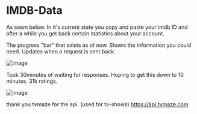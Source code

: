 # IMDB-Data
As seem below. In it's current state you copy and paste your imdb ID and after a while you get back certain statistics about your account.

The progress "bar" that exists as of now. Shows the information you could need. Updates when a request is sent back.

![image](https://user-images.githubusercontent.com/75546186/208280371-f1bdbe0b-3f9f-49d3-aa5a-21ab9fb9c325.png)

Took 30minutes of waiting for responses. Hoping to get this down to 10 minutes. 31k ratings.

![image](https://user-images.githubusercontent.com/75546186/208280337-2869c1be-691a-4a76-9be0-281774d32f79.png)




thank you tvmaze for the api. (used for tv-shows)
https://api.tvmaze.com
